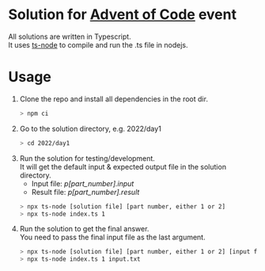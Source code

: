 Solution for [Advent of Code](https://adventofcode.com) event
====

All solutions are written in Typescript.   
It uses [ts-node](https://www.npmjs.com/package/ts-node) to compile and run the .ts file in nodejs.

Usage
====
1) Clone the repo and install all dependencies in the root dir.  
   ```bash
   > npm ci
   ```
2) Go to the solution directory, e.g. 2022/day1
   ```bash
   > cd 2022/day1
   ```
3) Run the solution for testing/development.  
   It will get the default input & expected output file in the solution directory.
   - Input file: _p[part_number].input_
   - Result file: _p[part_number].result_
   ```bash
   > npx ts-node [solution file] [part number, either 1 or 2]
   > npx ts-node index.ts 1
   ```
4) Run the solution to get the final answer.  
   You need to pass the final input file as the last argument.
   ```bash
   > npx ts-node [solution file] [part number, either 1 or 2] [input file]
   > npx ts-node index.ts 1 input.txt
   ```